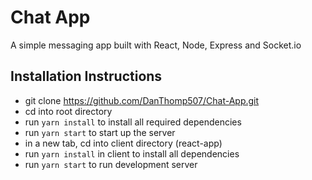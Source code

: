 # Chat App
A simple messaging app built with React, Node, Express and Socket.io

## Installation Instructions

* git clone <https://github.com/DanThomp507/Chat-App.git>
* cd into root directory
* run `yarn install` to install all required dependencies
* run `yarn start` to start up the server
* in a new tab, cd into client directory (react-app)
* run `yarn install` in client to install all dependencies
* run `yarn start` to run development server